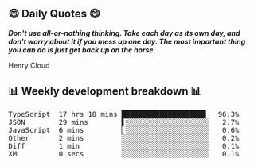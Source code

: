 ## 😄 Daily Quotes 😄

_**Don't use all-or-nothing thinking. Take each day as its own day, and don't worry about it if you mess up one day. The most important thing you can do is just get back up on the horse.**_

Henry Cloud



## 📊 Weekly development breakdown 📊

<pre>TypeScript  17 hrs 18 mins ████████████████████▏  96.3%
JSON        29 mins        ▌░░░░░░░░░░░░░░░░░░░░   2.7%
JavaScript  6 mins         ▏░░░░░░░░░░░░░░░░░░░░   0.6%
Other       2 mins         ░░░░░░░░░░░░░░░░░░░░░   0.2%
Diff        1 min          ░░░░░░░░░░░░░░░░░░░░░   0.1%
XML         0 secs         ░░░░░░░░░░░░░░░░░░░░░   0.1%</pre>